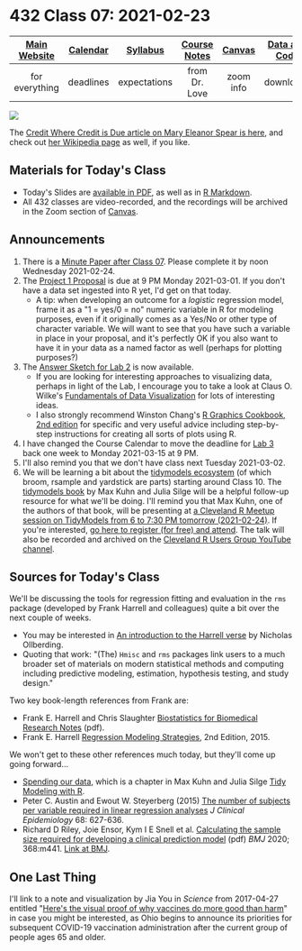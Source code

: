 # 432 Class 07: 2021-02-23

[Main Website](https://thomaselove.github.io/432/) | [Calendar](https://thomaselove.github.io/432/calendar.html) | [Syllabus](https://thomaselove.github.io/432-2021-syllabus/) | [Course Notes](https://thomaselove.github.io/432-notes/) | [Canvas](https://canvas.case.edu) | [Data and Code](https://github.com/THOMASELOVE/432-data) | [Sources](https://github.com/THOMASELOVE/432-2021/edit/master/references) | [Contact Us](https://thomaselove.github.io/432/contact.html)
:-----------: | :--------------: | :----------: | :---------: | :-------------: | :-----------: | :------------: | :-------------:
for everything | deadlines | expectations | from Dr. Love | zoom info | downloads | read/watch | need help?

![](https://github.com/THOMASELOVE/432-2021/blob/master/classes/class07/figures/spear_tw.png)

The [Credit Where Credit is Due article on Mary Eleanor Spear is here](https://medium.com/nightingale/credit-where-credit-is-due-mary-eleanor-spear-6a7a1951b8e6), and check out [her Wikipedia page](https://en.wikipedia.org/wiki/Mary_Eleanor_Spear) as well, if you like.

## Materials for Today's Class

- Today's Slides are [available in PDF](https://github.com/THOMASELOVE/432-2021/blob/master/classes/class07/432_2021_slides07.pdf), as well as in [R Markdown](https://github.com/THOMASELOVE/432-2021/blob/master/classes/class07/432_2021_slides07.Rmd).
- All 432 classes are video-recorded, and the recordings will be archived in the Zoom section of [Canvas](https://canvas.case.edu).

## Announcements

1. There is a [Minute Paper after Class 07](https://github.com/THOMASELOVE/432-2021/tree/master/minutepapers). Please complete it by noon Wednesday 2021-02-24.
2. The [Project 1 Proposal](https://github.com/THOMASELOVE/432-2021/blob/master/project1/01_project1_proposal.md) is due at 9 PM Monday 2021-03-01. If you don't have a data set ingested into R yet, I'd get on that today.
    - A tip: when developing an outcome for a *logistic* regression model, frame it as a "1 = yes/0 = no" numeric variable in R for modeling purposes, even if it originally comes as a Yes/No or other type of character variable. We will want to see that you have such a variable in place in your proposal, and it's perfectly OK if you also want to have it in your data as a named factor as well (perhaps for plotting purposes?)
3. The [Answer Sketch for Lab 2](https://github.com/THOMASELOVE/432-2021/tree/master/labs/lab02) is now available.
    - If you are looking for interesting approaches to visualizing data, perhaps in light of the Lab, I encourage you to take a look at Claus O. Wilke's [Fundamentals of Data Visualization](https://clauswilke.com/dataviz/) for lots of interesting ideas.
    - I also strongly recommend Winston Chang's [R Graphics Cookbook, 2nd edition](https://r-graphics.org/) for specific and very useful advice including step-by-step instructions for creating all sorts of plots using R.
4. I have changed the Course Calendar to move the deadline for [Lab 3](https://github.com/THOMASELOVE/432-2021/tree/master/labs/lab03) back one week to Monday 2021-03-15 at 9 PM.
5. I'll also remind you that we don't have class next Tuesday 2021-03-02.
6. We will be learning a bit about the [tidymodels ecosystem](https://www.tidymodels.org/) (of which broom, rsample and yardstick are parts) starting around Class 10. The [tidymodels book](https://www.tmwr.org/) by Max Kuhn and Julia Silge will be a helpful follow-up resource for what we'll be doing. I'll remind you that Max Kuhn, one of the authors of that book, will be presenting at [a Cleveland R Meetup session on TidyModels from 6 to 7:30 PM tomorrow (2021-02-24)](https://www.meetup.com/Cleveland-UseR-Group/events/273725112/). If you're interested, [go here to register (for free) and attend](https://www.meetup.com/Cleveland-UseR-Group/events/273725112/). The talk will also be recorded and archived on the [Cleveland R Users Group YouTube channel](https://www.youtube.com/channel/UC7C4YZ-9itQW7Nl4RVKDflg).

## Sources for Today's Class

We'll be discussing the tools for regression fitting and evaluation in the `rms` package (developed by Frank Harrell and colleagues) quite a bit over the next couple of weeks. 

- You may be interested in [An introduction to the Harrell verse](https://www.nicholas-ollberding.com/post/an-introduction-to-the-harrell-verse-predictive-modeling-using-the-hmisc-and-rms-packages/) by Nicholas Ollberding. 
- Quoting that work: "(The) `Hmisc` and `rms` packages link users to a much broader set of materials on modern statistical methods and computing including predictive modeling, estimation, hypothesis testing, and study design."

Two key book-length references from Frank are:

- Frank E. Harrell and Chris Slaughter [Biostatistics for Biomedical Research Notes](http://hbiostat.org/doc/bbr.pdf) (pdf).
- Frank E. Harrell [Regression Modeling Strategies](https://github.com/THOMASELOVE/432-2021/blob/master/references/pdf/Harrell_Regression_Modeling_Strategies_2015_2e_protected.pdf), 2nd Edition, 2015.

We won't get to these other references much today, but they'll come up going forward...

- [Spending our data](https://www.tmwr.org/splitting.html), which is a chapter in Max Kuhn and Julia Silge [Tidy Modeling with R](https://www.tmwr.org/).
- Peter C. Austin and Ewout W. Steyerberg (2015) [The number of subjects per variable required in linear regression analyses](https://github.com/THOMASELOVE/432-2021/blob/master/references/pdf/Austin_and_Steyerberg_2015_subjects_per_variable_in_linear_regression_jce.pdf) *J Clinical Epidemiology* 68: 627-636.
- Richard D Riley, Joie Ensor, Kym I E Snell et al. [Calculating the sample size required for developing a clinical prediction model](https://github.com/THOMASELOVE/432-2021/blob/master/references/pdf/Riley_etal_2020_Sample_Size_Required.pdf) (pdf) *BMJ* 2020; 368:m441. [Link at BMJ](https://www.bmj.com/content/368/bmj.m441).

## One Last Thing

I'll link to a note and visualization by Jia You in *Science* from 2017-04-27 entitled "[Here's the visual proof of why vaccines do more good than harm](https://www.sciencemag.org/news/2017/04/here-s-visual-proof-why-vaccines-do-more-good-harm)" in case you might be interested, as Ohio begins to announce its priorities for subsequent COVID-19 vaccination administration after the current group of people ages 65 and older.
